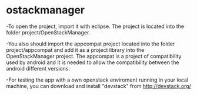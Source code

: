 ostackmanager
=============

-To open the project, import it with eclipse. The project is located into the folder project/OpenStackManager. 

-You also should import the appcompat project  located into the folder project/appcompat and add it as a project library into the OpenStackManager project. The appcompat is a project of compatibility used by android and it is needed to allow 
the compatibility between the android different versions.

-For testing the app with a own openstack enviroment running in your local machine, you can download and install "devstack" from http://devstack.org/



 
